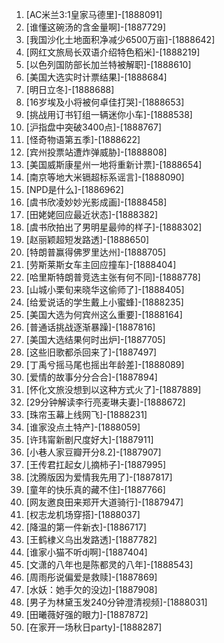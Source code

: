 
1. [AC米兰3:1皇家马德里]-[1888091]
1. [谁懂这碗汤的含金量啊]-[1887729]
1. [我国沙化土地面积净减少6500万亩]-[1888642]
1. [网红文旅局长双语介绍特色稻米]-[1888219]
1. [以色列国防部长加兰特被解职]-[1888610]
1. [美国大选实时计票结果]-[1888684]
1. [明日立冬]-[1888688]
1. [16岁埃及小将被何卓佳打哭]-[1888653]
1. [挑战用订书钉组一辆迷你小车]-[1888538]
1. [沪指盘中突破3400点]-[1888767]
1. [怪奇物语第五季]-[1888622]
1. [宾州投票站遭炸弹威胁]-[1888808]
1. [美国威斯康星州一地将重新计票]-[1888654]
1. [南京等地大米镉超标系谣言]-[1888090]
1. [NPD是什么]-[1886962]
1. [虞书欣凌妙妙光影成画]-[1888458]
1. [田姥姥回应最近状态]-[1888382]
1. [虞书欣拍出了男明星最帅的样子]-[1888302]
1. [赵丽颖超短发路透]-[1888650]
1. [特朗普赢得佛罗里达州]-[1888705]
1. [劳斯莱斯女车主回应撞车]-[1888404]
1. [哈里斯特朗普竞选主张有何不同]-[1888778]
1. [山城小栗旬来晓华这偷师了]-[1888405]
1. [给爱说话的学生戴上小蜜蜂]-[1888235]
1. [美国大选为何宾州这么重要]-[1888164]
1. [普通话挑战逐渐暴躁]-[1887816]
1. [美国大选结果何时出炉]-[1887705]
1. [这些旧歌都杀回来了]-[1887497]
1. [丁禹兮摇马尾也摇出年龄差]-[1888089]
1. [爱情的故事分分合合]-[1887894]
1. [怀化文旅没想到以这种方式火了]-[1887889]
1. [29分钟解读李行亮麦琳夫妻]-[1888672]
1. [珠帘玉幕上线网飞]-[1888231]
1. [谁家没点土特产]-[1888059]
1. [许玮甯新剧尺度好大]-[1887911]
1. [小巷人家豆瓣开分8.2]-[1887907]
1. [王传君扛起女儿摘柿子]-[1887995]
1. [沈腾版因为爱情我先用了]-[1887817]
1. [童年的快乐真的藏不住]-[1887766]
1. [网友邀良田来郑开大道骑行]-[1887947]
1. [权志龙机场穿搭]-[1888037]
1. [降温的第一件新衣]-[1886717]
1. [王鹤棣义乌出发路透]-[1887782]
1. [谁家小猫不听dj啊]-[1887404]
1. [文潇的八年也是陈都灵的八年]-[1888543]
1. [周雨彤说偏爱是救赎]-[1887869]
1. [水妖：她手欠的没边]-[1887908]
1. [男子为林黛玉发240分钟澄清视频]-[1888031]
1. [田曦薇好强的眼力]-[1887872]
1. [在家开一场秋日party]-[1888287]